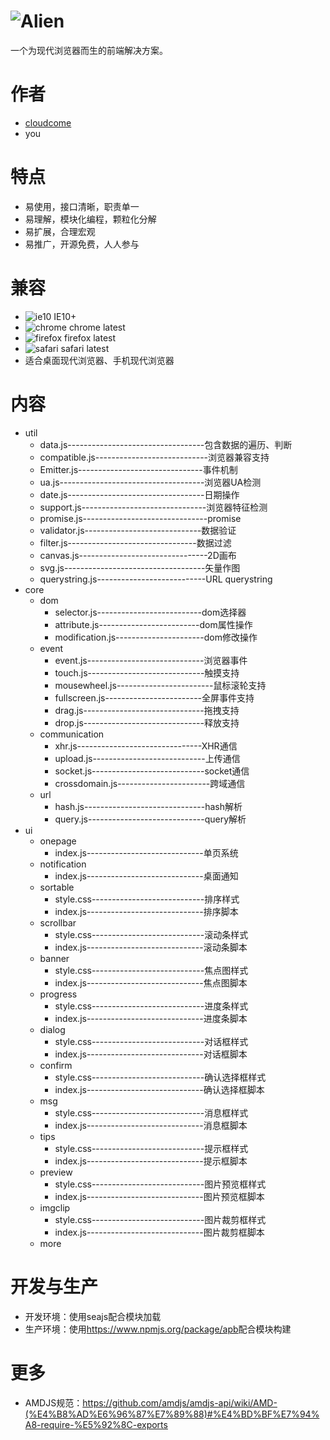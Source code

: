 # ![Alien](http://ydrimg.oss-cn-hangzhou.aliyuncs.com/20140914113127363721429460.png)
一个为现代浏览器而生的前端解决方案。


# 作者
* [cloudcome](http://github.com/cloudcome/)
* you


# 特点
* 易使用，接口清晰，职责单一
* 易理解，模块化编程，颗粒化分解
* 易扩展，合理宏观
* 易推广，开源免费，人人参与


# 兼容
* ![ie10](http://ydrimg.oss-cn-hangzhou.aliyuncs.com/20140919111504913271952205.png) IE10+
* ![chrome](http://ydrimg.oss-cn-hangzhou.aliyuncs.com/20140919111534857215164833.png) chrome latest
* ![firefox](http://ydrimg.oss-cn-hangzhou.aliyuncs.com/20140919111545251609050667.png) firefox latest
* ![safari](http://ydrimg.oss-cn-hangzhou.aliyuncs.com/20140919191953088445180368.png) safari latest
* 适合桌面现代浏览器、手机现代浏览器


# 内容
* util
	* data.js----------------------------------包含数据的遍历、判断
	* compatible.js----------------------------浏览器兼容支持
	* Emitter.js-------------------------------事件机制
	* ua.js------------------------------------浏览器UA检测
	* date.js----------------------------------日期操作
	* support.js-------------------------------浏览器特征检测
	* promise.js-------------------------------promise
	* validator.js-----------------------------数据验证
	* filter.js--------------------------------数据过滤
	* canvas.js--------------------------------2D画布
	* svg.js-----------------------------------矢量作图
	* querystring.js---------------------------URL querystring
* core
	* dom
		* selector.js--------------------------dom选择器
		* attribute.js-------------------------dom属性操作
		* modification.js----------------------dom修改操作
	* event
		* event.js-----------------------------浏览器事件
		* touch.js-----------------------------触摸支持
		* mousewheel.js------------------------鼠标滚轮支持
		* fullscreen.js------------------------全屏事件支持
		* drag.js------------------------------拖拽支持
		* drop.js------------------------------释放支持
	* communication
		* xhr.js-------------------------------XHR通信
		* upload.js----------------------------上传通信
		* socket.js----------------------------socket通信
		* crossdomain.js-----------------------跨域通信
	* url
		* hash.js------------------------------hash解析
		* query.js-----------------------------query解析
* ui
	* onepage
		* index.js-----------------------------单页系统
	* notification
		* index.js-----------------------------桌面通知
	* sortable
		* style.css----------------------------排序样式
		* index.js-----------------------------排序脚本
	* scrollbar
		* style.css----------------------------滚动条样式
		* index.js-----------------------------滚动条脚本
	* banner
		* style.css----------------------------焦点图样式
		* index.js-----------------------------焦点图脚本
	* progress
		* style.css----------------------------进度条样式
		* index.js-----------------------------进度条脚本
	* dialog
		* style.css----------------------------对话框样式
		* index.js-----------------------------对话框脚本
	* confirm
		* style.css----------------------------确认选择框样式
		* index.js-----------------------------确认选择框脚本
	* msg
		* style.css----------------------------消息框样式
		* index.js-----------------------------消息框脚本
	* tips
		* style.css----------------------------提示框样式
		* index.js-----------------------------提示框脚本
	* preview
		* style.css----------------------------图片预览框样式
		* index.js-----------------------------图片预览框脚本
	* imgclip
		* style.css----------------------------图片裁剪框样式
		* index.js-----------------------------图片裁剪框脚本
	* more


# 开发与生产
* 开发环境：使用seajs配合模块加载
* 生产环境：使用<https://www.npmjs.org/package/apb>配合模块构建


# 更多
* AMDJS规范：<https://github.com/amdjs/amdjs-api/wiki/AMD-(%E4%B8%AD%E6%96%87%E7%89%88)#%E4%BD%BF%E7%94%A8-require-%E5%92%8C-exports>